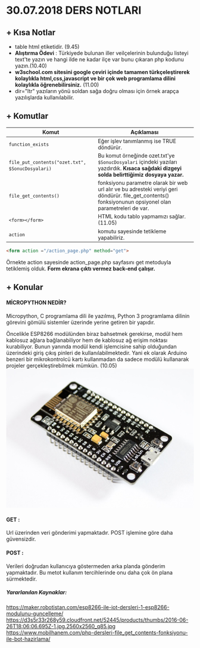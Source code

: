 # 30.07.2018 DERS NOTLARI

## + Kısa Notlar

- table html etiketidir. (9.45)
- <b>Alıştırma Ödevi</b> : Türkiyede bulunan iller veilçelerinin bulunduğu listeyi text'te yazın ve hangi ilde ne kadar ilçe var bunu çıkaran php kodunu yazın.(10.40)
- <b>w3school.com sitesini google çeviri içinde tamamen türkçeleştirerek kolaylıkla html,css,javascript ve bir çok web programlama dilini kolaylıkla öğrenebilirsiniz.</b> (11.00)
- dir="ltr" yazıların yönü soldan sağa doğru olması için örnek arapça yazılışlarda kullanılabilir.

## + Komutlar

Komut | Açıklaması
------------|-------------
```function_exists ```| Eğer işlev tanımlanmış ise TRUE döndürür.
```file_put_contents("ozet.txt", $SonucDosyalari)```| Bu komut örneğinde ozet.txt'ye ```$SonucDosyalari``` içindeki yazıları yazdırdık. <strong>Kısaca sağdaki dizgeyi solda belirttiğimiz dosyaya yazar.</strong>
```file_get_contents()``` | fonksiyonu parametre olarak bir web url alır ve bu adresteki veriyi geri döndürür. file_get_contents() fonksiyonunun opsiyonel olan parametreleri de var.
```<form></form>```| HTML kodu tablo yapmamızı sağlar.(11.05)
```action```| komutu sayesinde tetikleme yapabiliriz.
```html
<form action ="/action_page.php" method="get">
```
Örnekte action sayesinde action_page.php sayfasını get metoduyla tetiklemiş olduk. <b>Form ekrana çıktı vermez back-end çalışır.</b>


## + Konular
#### MİCROPYTHON NEDİR?

Micropython, C programlama dili ile yazılmış, Python 3 programlama dilinin görevini gömülü sistemler üzerinde yerine getiren bir yapıdır.

Öncelikle ESP8266 modülünden biraz bahsetmek gerekirse, modül hem kablosuz ağlara bağlanabiliyor hem de kablosuz ağ erişim noktası kurabiliyor. Bunun yanında modül kendi işlemcisine sahip olduğundan üzerindeki giriş çıkış pinleri de kullanılabilmektedir. Yani ek olarak Arduino benzeri bir mikrokontrolcü kartı kullanmadan da sadece modülü kullanarak projeler gerçekleştirebilmek mümkün. (10.05)
![](image/esp8266.jpg)

#### GET :
 Url üzerinden veri gönderimi yapmaktadır. POST işlemine göre daha güvensizdir.
#### POST :
  Verileri doğrudan kullanıcıya göstermeden arka planda gönderim yapmaktadır. Bu metot kullanım tercihlerinde onu daha çok ön plana sürmektedir.












##### Yararlanılan Kaynaklar:

https://maker.robotistan.com/esp8266-ile-iot-dersleri-1-esp8266-modulunu-guncelleme/
https://d3s5r33r268y59.cloudfront.net/52445/products/thumbs/2016-06-26T18:06:06.695Z-1.jpg.2560x2560_q85.jpg
https://www.mobilhanem.com/php-dersleri-file_get_contents-fonksiyonu-ile-bot-hazirlama/
